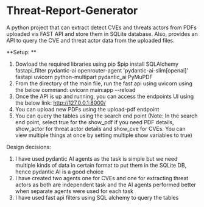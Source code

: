 # Threat-Report-Generator
A python project that can extract detect CVEs and threats actors from PDFs uploaded vis FAST API and store them in SQLite database. Also, provides an API to query the  CVE and threat actor data from the uploaded files.

**Setup:
**
1. Dowload the required libraries using pip
$pip install SQLAlchemy fastapi_filter pydantic-ai openrouter-agent 'pydantic-ai-slim[openai]' fastapi uvicorn python-multipart pydantic_ai  PyMuPDF                                                                 
3. From the directory of the main file, run the fast api using uvicorn using the below command:
uvicorn main:app --reload
4. Once the API is up and running, you can access the endpoints UI using the below link:
http://127.0.0.1:8000/
5. You can upload new PDFs using the upload-pdf endpoint
6. You can query the tables using the search end point (Note: In the search end point, select true for the show_pdf if you need PDF details, show_actor for threat actor details and show_cve for CVEs. You can view multiple things at once by setting multiple show variables to true)

Design decisions:
1. I have used pydantic AI agents as the task is simple but we need multiple kinds of data in certain format to put them in the SQLite DB, hence pydantic AI is a good choice
2. I have created two agents one for CVEs and one for extracting threat actors as both are independent task and the AI agents performed better when separate agents were used for each task
3. I have used fast api filters using SQL alchemy to query the tables
